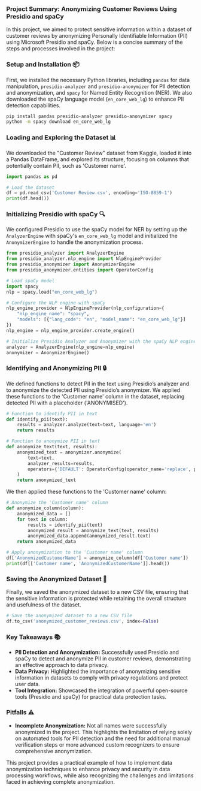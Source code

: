 ### Project Summary: Anonymizing Customer Reviews Using Presidio and spaCy

In this project, we aimed to protect sensitive information within a dataset of customer reviews by anonymizing Personally Identifiable Information (PII) using Microsoft Presidio and spaCy. Below is a concise summary of the steps and processes involved in the project:

### Setup and Installation 📦

First, we installed the necessary Python libraries, including `pandas` for data manipulation, `presidio-analyzer` and `presidio-anonymizer` for PII detection and anonymization, and `spacy` for Named Entity Recognition (NER). We also downloaded the spaCy language model (`en_core_web_lg`) to enhance PII detection capabilities.

```bash
pip install pandas presidio-analyzer presidio-anonymizer spacy
python -m spacy download en_core_web_lg
```

### Loading and Exploring the Dataset 📊

We downloaded the "Customer Review" dataset from Kaggle, loaded it into a Pandas DataFrame, and explored its structure, focusing on columns that potentially contain PII, such as 'Customer name'.

```python
import pandas as pd

# Load the dataset
df = pd.read_csv('Customer Review.csv', encoding='ISO-8859-1')
print(df.head())
```

### Initializing Presidio with spaCy 🔍

We configured Presidio to use the spaCy model for NER by setting up the `AnalyzerEngine` with spaCy's `en_core_web_lg` model and initialized the `AnonymizerEngine` to handle the anonymization process.

```python
from presidio_analyzer import AnalyzerEngine
from presidio_analyzer.nlp_engine import NlpEngineProvider
from presidio_anonymizer import AnonymizerEngine
from presidio_anonymizer.entities import OperatorConfig

# Load spaCy model
import spacy
nlp = spacy.load("en_core_web_lg")

# Configure the NLP engine with spaCy
nlp_engine_provider = NlpEngineProvider(nlp_configuration={
    "nlp_engine_name": "spacy",
    "models": [{"lang_code": "en", "model_name": "en_core_web_lg"}]
})
nlp_engine = nlp_engine_provider.create_engine()

# Initialize Presidio Analyzer and Anonymizer with the spaCy NLP engine
analyzer = AnalyzerEngine(nlp_engine=nlp_engine)
anonymizer = AnonymizerEngine()
```

### Identifying and Anonymizing PII 🔒

We defined functions to detect PII in the text using Presidio’s analyzer and to anonymize the detected PII using Presidio’s anonymizer. We applied these functions to the 'Customer name' column in the dataset, replacing detected PII with a placeholder ('ANONYMISED').

```python
# Function to identify PII in text
def identify_pii(text):
    results = analyzer.analyze(text=text, language='en')
    return results

# Function to anonymize PII in text
def anonymize_text(text, results):
    anonymized_text = anonymizer.anonymize(
        text=text,
        analyzer_results=results,
        operators={'DEFAULT': OperatorConfig(operator_name='replace', params={'new_value': 'ANONYMISED'})}
    )
    return anonymized_text
```

We then applied these functions to the 'Customer name' column:

```python
# Anonymize the 'Customer name' column
def anonymize_column(column):
    anonymized_data = []
    for text in column:
        results = identify_pii(text)
        anonymized_result = anonymize_text(text, results)
        anonymized_data.append(anonymized_result.text)
    return anonymized_data

# Apply anonymization to the 'Customer name' column
df['AnonymizedCustomerName'] = anonymize_column(df['Customer name'])
print(df[['Customer name', 'AnonymizedCustomerName']].head())
```

### Saving the Anonymized Dataset 💾

Finally, we saved the anonymized dataset to a new CSV file, ensuring that the sensitive information is protected while retaining the overall structure and usefulness of the dataset.

```python
# Save the anonymized dataset to a new CSV file
df.to_csv('anonymized_customer_reviews.csv', index=False)
```

### Key Takeaways 📚

- **PII Detection and Anonymization:** Successfully used Presidio and spaCy to detect and anonymize PII in customer reviews, demonstrating an effective approach to data privacy.
- **Data Privacy:** Highlighted the importance of anonymizing sensitive information in datasets to comply with privacy regulations and protect user data.
- **Tool Integration:** Showcased the integration of powerful open-source tools (Presidio and spaCy) for practical data protection tasks.

### Pitfalls ⚠️

- **Incomplete Anonymization:** Not all names were successfully anonymized in the project. This highlights the limitation of relying solely on automated tools for PII detection and the need for additional manual verification steps or more advanced custom recognizers to ensure comprehensive anonymization.

This project provides a practical example of how to implement data anonymization techniques to enhance privacy and security in data processing workflows, while also recognizing the challenges and limitations faced in achieving complete anonymization.
